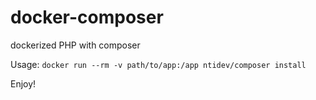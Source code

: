 # docker-composer
dockerized PHP with composer

Usage:
`docker run --rm -v path/to/app:/app ntidev/composer install`

Enjoy!
